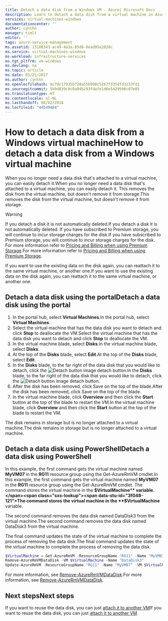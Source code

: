 ```yaml
---
title: Detach a data disk from a Windows VM - Azure| Microsoft Docs
description: Learn to detach a data disk from a virtual machine in Azure using the Resource Manager deployment model.
services: virtual-machines-windows
documentationcenter: ''
author: cynthn
manager: timlt
editor: ''
tags: azure-service-management
ms.assetid: 13180343-ac49-4a3a-85d8-0ead95e2028c
ms.service: virtual-machines-windows
ms.workload: infrastructure-services
ms.tgt_pltfrm: vm-windows
ms.devlang: na
ms.topic: article
ms.date: 03/21/2017
ms.author: cynthn
ms.openlocfilehash: 0c7dc17935b720a55b998c5267fd35dfd3233fd1
ms.sourcegitcommit: 5b9d839c0c0a94b293fdafe1d6e5429506c07e05
ms.translationtype: HT
ms.contentlocale: nl-NL
ms.lasthandoff: 08/02/2018
ms.locfileid: "44549484"
---
```

# <a name="how-to-detach-a-data-disk-from-a-windows-virtual-machine"></a><span data-ttu-id="3f048-103">How to detach a data disk from a Windows virtual machine</span><span class="sxs-lookup"><span data-stu-id="3f048-103">How to detach a data disk from a Windows virtual machine</span></span>
<span data-ttu-id="3f048-104">When you no longer need a data disk that's attached to a virtual machine, you can easily detach it.</span><span class="sxs-lookup"><span data-stu-id="3f048-104">When you no longer need a data disk that's attached to a virtual machine, you can easily detach it.</span></span> <span data-ttu-id="3f048-105">This removes the disk from the virtual machine, but doesn't remove it from storage.</span><span class="sxs-lookup"><span data-stu-id="3f048-105">This removes the disk from the virtual machine, but doesn't remove it from storage.</span></span> 

> [!WARNING]
> <span data-ttu-id="3f048-106">If you detach a disk it is not automatically deleted.</span><span class="sxs-lookup"><span data-stu-id="3f048-106">If you detach a disk it is not automatically deleted.</span></span> <span data-ttu-id="3f048-107">If you have subscribed to Premium storage, you will continue to incur storage charges for the disk.</span><span class="sxs-lookup"><span data-stu-id="3f048-107">If you have subscribed to Premium storage, you will continue to incur storage charges for the disk.</span></span> <span data-ttu-id="3f048-108">For more information refer to [Pricing and Billing when using Premium Storage](../../storage/storage-premium-storage.md#pricing-and-billing).</span><span class="sxs-lookup"><span data-stu-id="3f048-108">For more information refer to [Pricing and Billing when using Premium Storage](../../storage/storage-premium-storage.md#pricing-and-billing).</span></span> 
> 
> 

<span data-ttu-id="3f048-109">If you want to use the existing data on the disk again, you can reattach it to the same virtual machine, or another one.</span><span class="sxs-lookup"><span data-stu-id="3f048-109">If you want to use the existing data on the disk again, you can reattach it to the same virtual machine, or another one.</span></span>  

## <a name="detach-a-data-disk-using-the-portal"></a><span data-ttu-id="3f048-110">Detach a data disk using the portal</span><span class="sxs-lookup"><span data-stu-id="3f048-110">Detach a data disk using the portal</span></span>
1. <span data-ttu-id="3f048-111">In the portal hub, select **Virtual Machines**.</span><span class="sxs-lookup"><span data-stu-id="3f048-111">In the portal hub, select **Virtual Machines**.</span></span>
2. <span data-ttu-id="3f048-112">Select the virtual machine that has the data disk you want to detach and click **Stop** to deallocate the VM.</span><span class="sxs-lookup"><span data-stu-id="3f048-112">Select the virtual machine that has the data disk you want to detach and click **Stop** to deallocate the VM.</span></span>
3. <span data-ttu-id="3f048-113">In the virtual machine blade, select **Disks**.</span><span class="sxs-lookup"><span data-stu-id="3f048-113">In the virtual machine blade, select **Disks**.</span></span>
4. <span data-ttu-id="3f048-114">At the top of the **Disks** blade, select **Edit**.</span><span class="sxs-lookup"><span data-stu-id="3f048-114">At the top of the **Disks** blade, select **Edit**.</span></span>
5. <span data-ttu-id="3f048-115">In the **Disks** blade, to the far right of the data disk that you would like to detach, click the ![Detach button image](https://docstestmedia1.blob.core.windows.net/azure-media/articles/virtual-machines/windows/media/detach-disk/detach.png) detach button.</span><span class="sxs-lookup"><span data-stu-id="3f048-115">In the **Disks** blade, to the far right of the data disk that you would like to detach, click the ![Detach button image](https://docstestmedia1.blob.core.windows.net/azure-media/articles/virtual-machines/windows/media/detach-disk/detach.png) detach button.</span></span>
5. <span data-ttu-id="3f048-116">After the disk has been removed, click Save on the top of the blade.</span><span class="sxs-lookup"><span data-stu-id="3f048-116">After the disk has been removed, click Save on the top of the blade.</span></span>
6. <span data-ttu-id="3f048-117">In the virtual machine blade, click **Overview** and then click the **Start** button at the top of the blade to restart the VM.</span><span class="sxs-lookup"><span data-stu-id="3f048-117">In the virtual machine blade, click **Overview** and then click the **Start** button at the top of the blade to restart the VM.</span></span>



<span data-ttu-id="3f048-118">The disk remains in storage but is no longer attached to a virtual machine.</span><span class="sxs-lookup"><span data-stu-id="3f048-118">The disk remains in storage but is no longer attached to a virtual machine.</span></span>

## <a name="detach-a-data-disk-using-powershell"></a><span data-ttu-id="3f048-119">Detach a data disk using PowerShell</span><span class="sxs-lookup"><span data-stu-id="3f048-119">Detach a data disk using PowerShell</span></span>
<span data-ttu-id="3f048-120">In this example, the first command gets the virtual machine named **MyVM07** in the **RG11** resource group using the Get-AzureRmVM cmdlet.</span><span class="sxs-lookup"><span data-stu-id="3f048-120">In this example, the first command gets the virtual machine named **MyVM07** in the **RG11** resource group using the Get-AzureRmVM cmdlet.</span></span> <span data-ttu-id="3f048-121">The command stores the virtual machine in the **$VirtualMachine** variable.</span><span class="sxs-lookup"><span data-stu-id="3f048-121">The command stores the virtual machine in the **$VirtualMachine** variable.</span></span> 

<span data-ttu-id="3f048-122">The second command removes the data disk named DataDisk3 from the virtual machine.</span><span class="sxs-lookup"><span data-stu-id="3f048-122">The second command removes the data disk named DataDisk3 from the virtual machine.</span></span> 

<span data-ttu-id="3f048-123">The final command updates the state of the virtual machine to complete the process of removing the data disk.</span><span class="sxs-lookup"><span data-stu-id="3f048-123">The final command updates the state of the virtual machine to complete the process of removing the data disk.</span></span>

```powershell
$VirtualMachine = Get-AzureRmVM -ResourceGroupName "RG11" -Name "MyVM07" 
Remove-AzureRmVMDataDisk -VM $VirtualMachine -Name "DataDisk3"
Update-AzureRmVM -ResourceGroupName "RG11" -Name "MyVM07" -VM $VirtualMachine
```

<span data-ttu-id="3f048-124">For more information, see [Remove-AzureRmVMDataDisk](/powershell/remove-azurermvmdatadisk).</span><span class="sxs-lookup"><span data-stu-id="3f048-124">For more information, see [Remove-AzureRmVMDataDisk](/powershell/remove-azurermvmdatadisk).</span></span>

## <a name="next-steps"></a><span data-ttu-id="3f048-125">Next steps</span><span class="sxs-lookup"><span data-stu-id="3f048-125">Next steps</span></span>
<span data-ttu-id="3f048-126">If you want to reuse the data disk, you can just [attach it to another VM](attach-disk-portal.md?toc=%2fazure%2fvirtual-machines%2fwindows%2ftoc.json)</span><span class="sxs-lookup"><span data-stu-id="3f048-126">If you want to reuse the data disk, you can just [attach it to another VM](attach-disk-portal.md?toc=%2fazure%2fvirtual-machines%2fwindows%2ftoc.json)</span></span>


